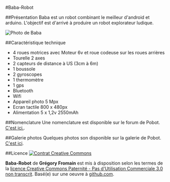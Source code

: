 ﻿#Baba-Robot

##Présentation
Baba est un robot combinant le meilleur d'android et arduino.
L'objectif est d'arrivé à produire un robot explorateur ludique.

![Photo de Baba](https://fbcdn-sphotos-a.akamaihd.net/hphotos-ak-snc6/283825_1915115443497_1410276463_31663073_1736601_n.jpg)

##Caractéristique technique
*  4 roues motrices avec Moteur 6v et roue codeuse sur les roues arrières
*  Tourelle 2 axes
*  2 capteurs de distance à US (3cm à 6m)
*  1 boussole 
*  2 gyroscopes 
*  1 thermomètre   
*  1 gps
*  Bluetooth
*  Wifi
*  Appareil photo 5 Mpx
*  Ecran tactile 800 x 480px
*  Alimentation 5 x 1,2v 2550mAh

##Nomenclature
Une nomenclature est disponible sur le forum de Pobot. [C'est ici.](http://forum.pobot.org/topic308.html).

##Galerie photos
Quelques photos son disponible sur la galerie de Pobot. [C'est ici](http://albums.pobot.org/les-robots/greg/).

##Licence
[![Contrat Creative Commons](http://i.creativecommons.org/l/by-nc/3.0/88x31.png)](http://creativecommons.org/licenses/by-nc/3.0/)

**Baba-Robot** de **Grégory Fromain** est mis à disposition selon les termes de la [licence Creative Commons Paternité - Pas d'Utilisation Commerciale 3.0 non transcrit](http://creativecommons.org/licenses/by-nc/3.0/).
Basé(e) sur une oeuvre à [github.com](https://github.com/greg06/Baba-Robot).